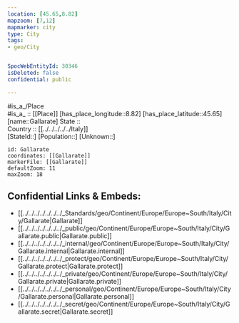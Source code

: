 ```yaml
---
location: [45.65,8.82] 
mapzoom: [7,12] 
mapmarker: city 
type: City
tags:
- geo/City


SpocWebEntityId: 30346
isDeleted: false
confidential: public

---
```

#is_a_/Place  
#is_a_ :: [[Place]] 
[has_place_longitude::8.82] 
[has_place_latitude::45.65] 
[name::Gallarate] 
State ::  
Country :: [[../../../../../Italy]]  
[StateId::] 
[Population::] 
[Unknown::] 


```leaflet
id: Gallarate
coordinates: [[Gallarate]] 
markerFile: [[Gallarate]] 
defaultZoom: 11 
maxZoom: 18
```


## Confidential Links & Embeds: 
- [[../../../../../../../_Standards/geo/Continent/Europe/Europe~South/Italy/City/Gallarate|Gallarate]] 
- [[../../../../../../../_public/geo/Continent/Europe/Europe~South/Italy/City/Gallarate.public|Gallarate.public]] 
- [[../../../../../../../_internal/geo/Continent/Europe/Europe~South/Italy/City/Gallarate.internal|Gallarate.internal]] 
- [[../../../../../../../_protect/geo/Continent/Europe/Europe~South/Italy/City/Gallarate.protect|Gallarate.protect]] 
- [[../../../../../../../_private/geo/Continent/Europe/Europe~South/Italy/City/Gallarate.private|Gallarate.private]] 
- [[../../../../../../../_personal/geo/Continent/Europe/Europe~South/Italy/City/Gallarate.personal|Gallarate.personal]] 
- [[../../../../../../../_secret/geo/Continent/Europe/Europe~South/Italy/City/Gallarate.secret|Gallarate.secret]] 
